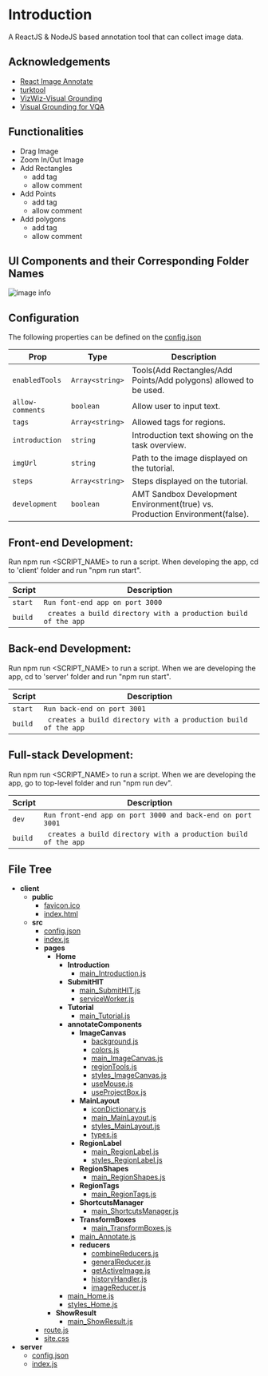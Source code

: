 # Introduction
A ReactJS & NodeJS based annotation tool that can collect image data.

## Acknowledgements
- [React Image Annotate](https://github.com/UniversalDataTool/react-image-annotate)
- [turktool](https://github.com/jaxony/turktool)
- [VizWiz-Visual Grounding](https://chongyanchen.com/TraditionalGroundingV2/index.html)
- [Visual Grounding for VQA](https://github.com/CCYChongyanChen/CCYChongyanChen.github.io)


## Functionalities
- Drag Image
- Zoom In/Out Image
- Add Rectangles
  * add tag
  * allow comment
- Add Points
  * add tag
  * allow comment
- Add polygons
  * add tag
  * allow comment
  
## UI Components and their Corresponding Folder Names
![image info](./assets/imgs/home.png)

## Configuration

The following properties can be defined on the [config.json](server/config.json)

| Prop                     | Type                          | Description                                                                             | 
| ------------------------ | ------------------------------| --------------------------------------------------------------------------------------- | 
| `enabledTools`           | `Array<string>`               | Tools(Add Rectangles/Add Points/Add polygons) allowed to be used.                       |               
| `allow-comments`         | `boolean`                     | Allow user to input text.                                                               | 
| `tags`                   | `Array<string>`               | Allowed tags for regions.                                                 |    
| `introduction`           | `string`                      | Introduction text showing on the task overview.                                         |               
| `imgUrl`                 | `string`                      | Path to the image displayed on the tutorial.                                            |               
| `steps`                  | `Array<string>`               | Steps displayed on the tutorial.                                                        |               
| `development`            | `boolean`                     | AMT Sandbox Development Environment(true) vs. Production Environment(false).            |

## Front-end Development:
Run npm run <SCRIPT_NAME> to run a script. When developing the app, cd to 'client' folder and run "npm run start".

| Script                    | Description                         | 
| ------------------------ | ------------------------------| 
| `start`           | `Run font-end app on port 3000`               |      
| `build`         | ` creates a build directory with a production build of the app`                     |

## Back-end Development:
Run npm run <SCRIPT_NAME> to run a script. When we are developing the app, cd to 'server' folder and run "npm run start".

| Script                    | Description                         | 
| ------------------------ | ------------------------------| 
| `start`           | `Run back-end on port 3001`               |      
| `build`         | ` creates a build directory with a production build of the app`                     |

## Full-stack Development:
Run npm run <SCRIPT_NAME> to run a script. When we are developing the app, go to top-level folder and run "npm run dev".

| Script                    | Description                         | 
| ------------------------ | ------------------------------| 
| `dev`           | `Run front-end app on port 3000 and back-end on port 3001`               |      
| `build`         | ` creates a build directory with a production build of the app`|

## File Tree
 - __client__
   - __public__
     - [favicon.ico](client/public/favicon.ico)
     - [index.html](client/public/index.html)
   - __src__
     - [config.json](client/src/config.json)
     - [index.js](client/src/index.js)
     - __pages__
       - __Home__
         - __Introduction__
           - [main\_Introduction.js](client/src/pages/Home/Introduction/main_Introduction.js)
         - __SubmitHIT__
           - [main\_SubmitHIT.js](client/src/pages/Home/SubmitHIT/main_SubmitHIT.js)
           - [serviceWorker.js](client/src/pages/Home/SubmitHIT/serviceWorker.js)
         - __Tutorial__
           - [main\_Tutorial.js](client/src/pages/Home/Tutorial/main_Tutorial.js)
         - __annotateComponents__
           - __ImageCanvas__
             - [background.js](client/src/pages/Home/annotateComponents/ImageCanvas/background.js)
             - [colors.js](client/src/pages/Home/annotateComponents/ImageCanvas/colors.js)
             - [main\_ImageCanvas.js](client/src/pages/Home/annotateComponents/ImageCanvas/main_ImageCanvas.js)
             - [regionTools.js](client/src/pages/Home/annotateComponents/ImageCanvas/regionTools.js)
             - [styles\_ImageCanvas.js](client/src/pages/Home/annotateComponents/ImageCanvas/styles_ImageCanvas.js)
             - [useMouse.js](client/src/pages/Home/annotateComponents/ImageCanvas/useMouse.js)
             - [useProjectBox.js](client/src/pages/Home/annotateComponents/ImageCanvas/useProjectBox.js)
           - __MainLayout__
             - [iconDictionary.js](client/src/pages/Home/annotateComponents/MainLayout/iconDictionary.js)
             - [main\_MainLayout.js](client/src/pages/Home/annotateComponents/MainLayout/main_MainLayout.js)
             - [styles\_MainLayout.js](client/src/pages/Home/annotateComponents/MainLayout/styles_MainLayout.js)
             - [types.js](client/src/pages/Home/annotateComponents/MainLayout/types.js)
           - __RegionLabel__
             - [main\_RegionLabel.js](client/src/pages/Home/annotateComponents/RegionLabel/main_RegionLabel.js)
             - [styles\_RegionLabel.js](client/src/pages/Home/annotateComponents/RegionLabel/styles_RegionLabel.js)
           - __RegionShapes__
             - [main\_RegionShapes.js](client/src/pages/Home/annotateComponents/RegionShapes/main_RegionShapes.js)
           - __RegionTags__
             - [main\_RegionTags.js](client/src/pages/Home/annotateComponents/RegionTags/main_RegionTags.js)
           - __ShortcutsManager__
             - [main\_ShortcutsManager.js](client/src/pages/Home/annotateComponents/ShortcutsManager/main_ShortcutsManager.js)
           - __TransformBoxes__
             - [main\_TransformBoxes.js](client/src/pages/Home/annotateComponents/TransformBoxes/main_TransformBoxes.js)
           - [main\_Annotate.js](client/src/pages/Home/annotateComponents/main_Annotate.js)
           - __reducers__
             - [combineReducers.js](client/src/pages/Home/annotateComponents/reducers/combineReducers.js)
             - [generalReducer.js](client/src/pages/Home/annotateComponents/reducers/generalReducer.js)
             - [getActiveImage.js](client/src/pages/Home/annotateComponents/reducers/getActiveImage.js)
             - [historyHandler.js](client/src/pages/Home/annotateComponents/reducers/historyHandler.js)
             - [imageReducer.js](client/src/pages/Home/annotateComponents/reducers/imageReducer.js)
         - [main\_Home.js](client/src/pages/Home/main_Home.js)
         - [styles\_Home.js](client/src/pages/Home/styles_Home.js)
       - __ShowResult__
         - [main\_ShowResult.js](client/src/pages/ShowResult/main_ShowResult.js)
     - [route.js](client/src/route.js)
     - [site.css](client/src/site.css)
 - __server__
   - [config.json](server/config.json)
   - [index.js](server/index.js)

